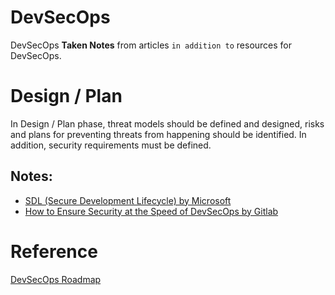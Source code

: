 # DevSecOps
DevSecOps **Taken Notes** from articles `in addition to` resources for DevSecOps.

# Design / Plan
In Design / Plan phase, threat models should be defined and designed, risks and plans for preventing threats from happening should be identified. In addition, security requirements must be defined.

## Notes:
- [SDL (Secure Development Lifecycle) by Microsoft](./Design/README.md#sdl--secure-development-lifecycle--by-microsoft)
- [How to Ensure Security at the Speed of DevSecOps by Gitlab](./Design/README.md#how-to-ensure-security-at-the-speed-of-devops-by-gitlab)

# Reference
[DevSecOps Roadmap](https://github.com/hahwul/DevSecOps)
